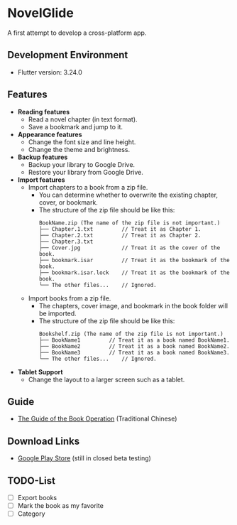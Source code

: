 # NovelGlide

A first attempt to develop a cross-platform app.

## Development Environment

- Flutter version: 3.24.0

## Features

- **Reading features**
    - Read a novel chapter (in text format).
    - Save a bookmark and jump to it.
- **Appearance features**
    - Change the font size and line height.
    - Change the theme and brightness.
- **Backup features**
    - Backup your library to Google Drive.
    - Restore your library from Google Drive.
- **Import features**
    - Import chapters to a book from a zip file.
        - You can determine whether to overwrite the existing chapter, cover, or bookmark.
        - The structure of the zip file should be like this:
          ```
          BookName.zip (The name of the zip file is not important.)
          ├── Chapter.1.txt         // Treat it as Chapter 1.
          ├── Chapter.2.txt         // Treat it as Chapter 2.
          ├── Chapter.3.txt
          ├── Cover.jpg             // Treat it as the cover of the book.
          ├── bookmark.isar         // Treat it as the bookmark of the book.
          ├── bookmark.isar.lock    // Treat it as the bookmark of the book.
          └── The other files...    // Ignored.
          ```
    - Import books from a zip file.
        - The chapters, cover image, and bookmark in the book folder will be imported.
        - The structure of the zip file should be like this:
          ```
          Bookshelf.zip (The name of the zip file is not important.)
          ├── BookName1         // Treat it as a book named BookName1.
          ├── BookName2         // Treat it as a book named BookName2.
          ├── BookName3         // Treat it as a book named BookName3.
          └── The other files...    // Ignored.
          ```
- **Tablet Support**
    - Change the layout to a larger screen such as a tablet.

## Guide

- [The Guide of the Book Operation](https://blog.kai-wu.net/2024/07/novelglide-book-guide.html) (Traditional Chinese)

## Download Links

- [Google Play Store](https://play.google.com/store/apps/details?id=com.kai_wu.novelglide) (still in closed beta
  testing)

## TODO-List

- [ ] Export books
- [ ] Mark the book as my favorite
- [ ] Category
